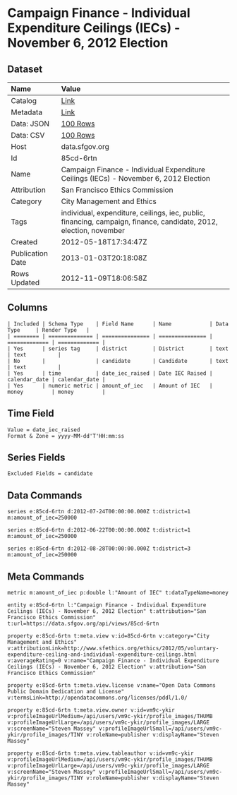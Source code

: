 # Campaign Finance - Individual Expenditure Ceilings (IECs) - November 6, 2012 Election

## Dataset

| Name | Value |
| :--- | :---- |
| Catalog | [Link](https://catalog.data.gov/dataset/campaign-finance-individual-expenditure-ceilings-iecs-november-6-2012-election-ee848) |
| Metadata | [Link](https://data.sfgov.org/api/views/85cd-6rtn) |
| Data: JSON | [100 Rows](https://data.sfgov.org/api/views/85cd-6rtn/rows.json?max_rows=100) |
| Data: CSV | [100 Rows](https://data.sfgov.org/api/views/85cd-6rtn/rows.csv?max_rows=100) |
| Host | data.sfgov.org |
| Id | 85cd-6rtn |
| Name | Campaign Finance - Individual Expenditure Ceilings (IECs) - November 6, 2012 Election |
| Attribution | San Francisco Ethics Commission |
| Category | City Management and Ethics |
| Tags | individual, expenditure, ceilings, iec, public, financing, campaign, finance, candidate, 2012, election, november |
| Created | 2012-05-18T17:34:47Z |
| Publication Date | 2013-01-03T20:18:08Z |
| Rows Updated | 2012-11-09T18:06:58Z |

## Columns

```ls
| Included | Schema Type    | Field Name      | Name            | Data Type     | Render Type   |
| ======== | ============== | =============== | =============== | ============= | ============= |
| Yes      | series tag     | district        | District        | text          | text          |
| No       |                | candidate       | Candidate       | text          | text          |
| Yes      | time           | date_iec_raised | Date IEC Raised | calendar_date | calendar_date |
| Yes      | numeric metric | amount_of_iec   | Amount of IEC   | money         | money         |
```

## Time Field

```ls
Value = date_iec_raised
Format & Zone = yyyy-MM-dd'T'HH:mm:ss
```

## Series Fields

```ls
Excluded Fields = candidate
```

## Data Commands

```ls
series e:85cd-6rtn d:2012-07-24T00:00:00.000Z t:district=1 m:amount_of_iec=250000

series e:85cd-6rtn d:2012-06-22T00:00:00.000Z t:district=1 m:amount_of_iec=250000

series e:85cd-6rtn d:2012-08-28T00:00:00.000Z t:district=3 m:amount_of_iec=250000
```

## Meta Commands

```ls
metric m:amount_of_iec p:double l:"Amount of IEC" t:dataTypeName=money

entity e:85cd-6rtn l:"Campaign Finance - Individual Expenditure Ceilings (IECs) - November 6, 2012 Election" t:attribution="San Francisco Ethics Commission" t:url=https://data.sfgov.org/api/views/85cd-6rtn

property e:85cd-6rtn t:meta.view v:id=85cd-6rtn v:category="City Management and Ethics" v:attributionLink=http://www.sfethics.org/ethics/2012/05/voluntary-expenditure-ceiling-and-individual-expenditure-ceilings.html v:averageRating=0 v:name="Campaign Finance - Individual Expenditure Ceilings (IECs) - November 6, 2012 Election" v:attribution="San Francisco Ethics Commission"

property e:85cd-6rtn t:meta.view.license v:name="Open Data Commons Public Domain Dedication and License" v:termsLink=http://opendatacommons.org/licenses/pddl/1.0/

property e:85cd-6rtn t:meta.view.owner v:id=vm9c-ykir v:profileImageUrlMedium=/api/users/vm9c-ykir/profile_images/THUMB v:profileImageUrlLarge=/api/users/vm9c-ykir/profile_images/LARGE v:screenName="Steven Massey" v:profileImageUrlSmall=/api/users/vm9c-ykir/profile_images/TINY v:roleName=publisher v:displayName="Steven Massey"

property e:85cd-6rtn t:meta.view.tableauthor v:id=vm9c-ykir v:profileImageUrlMedium=/api/users/vm9c-ykir/profile_images/THUMB v:profileImageUrlLarge=/api/users/vm9c-ykir/profile_images/LARGE v:screenName="Steven Massey" v:profileImageUrlSmall=/api/users/vm9c-ykir/profile_images/TINY v:roleName=publisher v:displayName="Steven Massey"
```